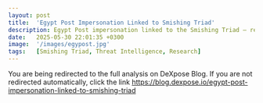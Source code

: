 ```yaml
---
layout: post
title:  'Egypt Post Impersonation Linked to Smishing Triad'
description: Egypt Post impersonation linked to the Smishing Triad — research published on DeXpose blog
date:   2025-05-30 22:01:35 +0300
image:  '/images/egypost.jpg'
tags:   [Smishing Triad, Threat Intelligence, Research]
---
```


<html>
  <head>
    <meta http-equiv="refresh" content="3; url=https://blog.dexpose.io/egypt-post-impersonation-linked-to-smishing-triad">
  </head>
  <body>
    <p>You are being redirected to the full analysis on DeXpose Blog. If you are not redirected automatically, click the link <a href="https://blog.dexpose.io/egypt-post-impersonation-linked-to-smishing-triad" target="_blank" rel="noopener noreferrer">https://blog.dexpose.io/egypt-post-impersonation-linked-to-smishing-triad</a></p>
  </body>
</html>
